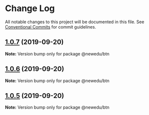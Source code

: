 # Change Log

All notable changes to this project will be documented in this file.
See [Conventional Commits](https://conventionalcommits.org) for commit guidelines.

## [1.0.7](https://github.com/irislian199092/class-ui/compare/v1.0.6...v1.0.7) (2019-09-20)

**Note:** Version bump only for package @newedu/btn





## [1.0.6](https://github.com/irislian199092/class-ui/compare/v1.0.5...v1.0.6) (2019-09-20)

**Note:** Version bump only for package @newedu/btn





## [1.0.5](https://github.com/irislian199092/class-ui/compare/v1.0.4...v1.0.5) (2019-09-20)

**Note:** Version bump only for package @newedu/btn
